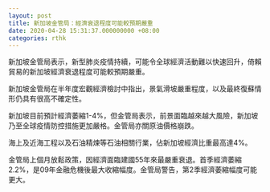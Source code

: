 ```yaml
---
layout: post
title: 新加坡金管局：經濟衰退程度可能較預期嚴重
date: 2020-04-28 15:31:37.000000000 +08:00
categories: rthk
---
```


新加坡金管局表示，新型肺炎疫情持續，可能令全球經濟活動難以快速回升，倚賴貿易的新加坡經濟衰退程度可能較預期嚴重。

新加坡金管局在半年度宏觀經濟檢討中指出，景氣滑坡嚴重程度，以及最終復蘇情形仍具有很高不確定性。

新加坡目前預計經濟萎縮1-4%，但金管局表示，前景面臨越來越大風險，新加坡乃至全球疫情防控措施更加嚴格。金管局亦關原油價格崩跌。

海上及近海工程以及石油精煉等石油相關行業，佔新加坡經濟比重最高達4%。

金管局上個月放鬆政策，因經濟面臨建國55年來最嚴重衰退。首季經濟萎縮2.2%，是09年金融危機後最大收縮幅度。金管局警告，第2季經濟萎縮幅度可能更大。
